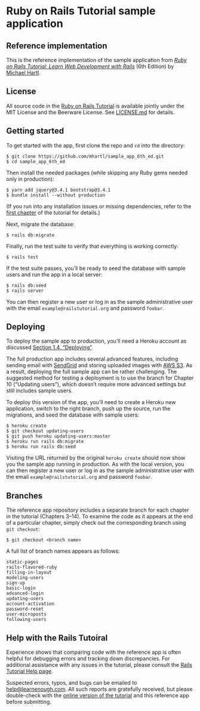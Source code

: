 # Ruby on Rails Tutorial sample application

## Reference implementation

This is the reference implementation of the sample application from
[*Ruby on Rails Tutorial:
Learn Web Development with Rails*](https://www.railstutorial.org/)
(6th Edition)
by [Michael Hartl](http://www.michaelhartl.com/).

## License

All source code in the [Ruby on Rails Tutorial](https://www.railstutorial.org/)
is available jointly under the MIT License and the Beerware License. See
[LICENSE.md](LICENSE.md) for details.

## Getting started

To get started with the app, first clone the repo and `cd` into the directory:

```
$ git clone https://github.com/mhartl/sample_app_6th_ed.git
$ cd sample_app_6th_ed
```

Then install the needed packages (while skipping any Ruby gems needed only in production):

```
$ yarn add jquery@3.4.1 bootstrap@3.4.1
$ bundle install --without production
```

(If you run into any installation issues or missing dependencies, refer to the [first chapter](https://www.learnenough.com/ruby-on-rails-6th-edition-tutorial/beginning) of the tutorial for details.)

Next, migrate the database:

```
$ rails db:migrate
```

Finally, run the test suite to verify that everything is working correctly:

```
$ rails test
```

If the test suite passes, you’ll be ready to seed the database with sample users and run the app in a local server:

```
$ rails db:seed
$ rails server
```

You can then register a new user or log in as the sample administrative user with the email `example@railstutorial.org` and password `foobar`.

## Deploying

To deploy the sample app to production, you’ll need a Heroku account as discussed [Section 1.4, “Deploying”](https://www.railstutorial.org/book/beginning#sec-deploying).

The full production app includes several advanced features, including sending email with [SendGrid](https://sendgrid.com/) and storing uploaded images with [AWS S3](https://aws.amazon.com/s3/). As a result, deploying the full sample app can be rather challenging. The suggested method for testing a deployment is to use the branch for Chapter 10 (“Updating users”), which doesn’t require more advanced settings but still includes sample users.

To deploy this version of the app, you’ll need to create a Heroku new application, switch to the right branch, push up the source, run the migrations, and seed the database with sample users:

```
$ heroku create
$ git checkout updating-users
$ git push heroku updating-users:master
$ heroku run rails db:migrate
$ heroku run rails db:seed
```

Visiting the URL returned by the original `heroku create` should now show you the sample app running in production. As with the local version, you can then register a new user or log in as the sample administrative user with the email `example@railstutorial.org` and password `foobar`.

## Branches

The reference app repository includes a separate branch for each chapter in the tutorial (Chapters 3–14). To examine the code as it appears at the end of a particular chapter, simply check out the corresponding branch using `git checkout`:

```
$ git checkout <branch name>
```

A full list of branch names appears as follows:

```
static-pages
rails-flavored-ruby
filling-in-layout
modeling-users
sign-up
basic-login
advanced-login
updating-users
account-activation
password-reset
user-microposts
following-users
```

## Help with the Rails Tutoiral

Experience shows that comparing code with the reference app is often helpful for debugging errors and tracking down discrepancies. For additional assistance with any issues in the tutorial, please consult the [Rails Tutorial Help page](https://www.railstutorial.org/help).

Suspected errors, typos, and bugs can be emailed to <help@learnenough.com>. All such reports are gratefully received, but please double-check with the [online version of the tutorial](https://www.railstutorial.org/book) and this reference app before submitting.